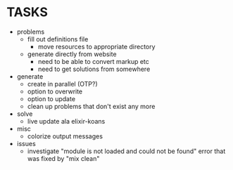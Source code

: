 # TASKS

* problems
    * fill out definitions file
        * move resources to appropriate directory
    * generate directly from website
        * need to be able to convert markup etc
        * need to get solutions from somewhere
* generate
    * create in parallel (OTP?)
    * option to overwrite
    * option to update
    * clean up problems that don't exist any more
* solve
    * live update ala elixir-koans
* misc
    * colorize output messages
* issues
    * investigate "module is not loaded and could not be found" error that was fixed by "mix clean"